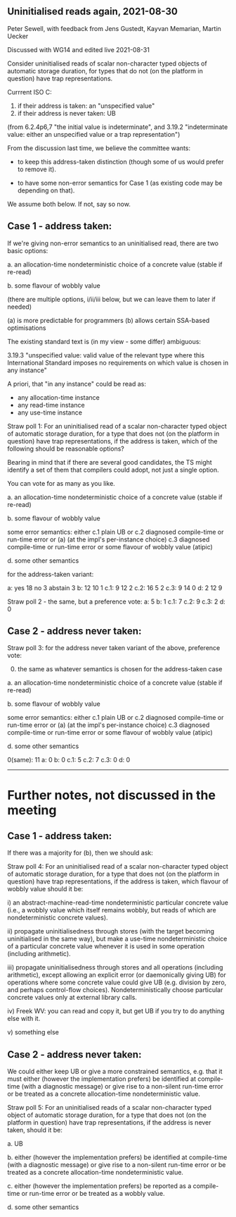 Uninitialised reads again, 2021-08-30
-------------------------------------

Peter Sewell, with feedback from Jens Gustedt, Kayvan Memarian, Martin Uecker

Discussed with WG14 and edited live 2021-08-31



Consider uninitialised reads of scalar non-character typed objects of
automatic storage duration, for types that do not (on the platform in
question) have trap representations.

Currrent ISO C:

1. if their address is taken: an "unspecified value"
2. if their address is never taken: UB

(from 6.2.4p6,7 "the initial value is indeterminate", and 3.19.2
"indeterminate value: either an unspecified value or a trap representation")

From the discussion last time, we believe the committee wants:

- to keep this address-taken distinction (though some of us would
  prefer to remove it).

- to have some non-error semantics for Case 1 (as existing code may be
  depending on that).

We assume both below.  If not, say so now. 


## Case 1 - address taken:

If we're giving non-error semantics to an uninitialised read, there are
two basic options:

a. an allocation-time nondeterministic choice of a concrete value
   (stable if re-read) 

b. some flavour of wobbly value

   (there are multiple options, i/ii/iii below, but we can leave them
   to later if needed)

(a) is more predictable for programmers
(b) allows certain SSA-based optimisations

The existing standard text is (in my view - some differ) ambiguous: 

  3.19.3 "unspecified value: valid value of the relevant type
  where this International Standard imposes no requirements on which
  value is chosen in any instance"

A priori, that "in any instance" could be read as:

  - any allocation-time instance 
  - any read-time instance 
  - any use-time instance 

Straw poll 1: For an uninitialised read of a scalar non-character typed
object of automatic storage duration, for a type that does not (on the
platform in question) have trap representations, if the address is
taken, which of the following should be reasonable options? 

Bearing in mind that if there are several good candidates, the TS might identify 
a set of them that compilers could adopt, not just a single option.

You can vote for as many as you like.

a. an allocation-time nondeterministic choice of a concrete value (stable if re-read) 

b. some flavour of wobbly value

some error semantics: either 
c.1 plain UB or
c.2 diagnosed compile-time or run-time error or (a) (at the impl's per-instance choice)
c.3 diagnosed compile-time or run-time error or some flavour of wobbly value (atipic)

d. some other semantics

for the address-taken variant:

a:  yes 18   no 3   abstain 3
b:    12     10    1
c.1:  9      12    2
c.2:  16      5    2
c.3:  9      14    0
d:    2      12    9

Straw poll 2 - the same, but a preference vote:
a: 5    b: 1  c.1:  7    c.2: 9   c.3:  2   d: 0


## Case 2 - address never taken:

Straw poll 3: for the address never taken variant of the above, preference vote:

0. the same as whatever semantics is chosen for the address-taken case

a. an allocation-time nondeterministic choice of a concrete value (stable if re-read) 

b. some flavour of wobbly value

some error semantics: either 
c.1 plain UB or
c.2 diagnosed compile-time or run-time error or (a) (at the impl's per-instance choice)
c.3 diagnosed compile-time or run-time error or some flavour of wobbly value (atipic)

d. some other semantics


0(same): 11   a: 0   b: 0  c.1: 5   c.2: 7    c.3: 0    d: 0



---------------------------------------------------------

#  Further notes, not discussed in the meeting

## Case 1 - address taken:

If there was a majority for (b), then we should ask:

Straw poll 4: For an uninitialised read of a scalar non-character typed
object of automatic storage duration, for a type that does not (on the
platform in question) have trap representations, if the address is
taken, which flavour of wobbly value should it be:

   i) an abstract-machine-read-time nondeterministic particular
   concrete value (i.e., a wobbly value which itself remains wobbly, but
   reads of which are nondeterministic concrete values).

   ii) propagate uninitialisedness through stores (with the target
   becoming uninitialised in the same way), but make a use-time
   nondeterministic choice of a particular concrete value whenever it is
   used in some operation (including arithmetic).

   iii) propagate uninitialisedness through stores and all operations
   (including arithmetic), except allowing an explicit error (or
   daemonically giving UB) for operations where some concrete value could
   give UB (e.g. division by zero, and perhaps control-flow choices).
   Nondeterministically choose particular concrete values only at
   external library calls.

   iv)  Freek WV: you can read and copy it, but get UB if you try to
   do anything else with it. 

   v) something else
   

## Case 2 - address never taken:

We could either keep UB or give a more constrained semantics,
e.g. that it must either (however the implementation prefers) be
identified at compile-time (with a diagnostic message) or give rise to
a non-silent run-time error or be treated as a concrete
allocation-time nondeterministic value.

Straw poll 5: For an uninitialised reads of a scalar non-character typed
object of automatic storage duration, for a type that does not (on the
platform in question) have trap representations, if the address is
never taken, should it be:

a. UB

b. either (however the implementation prefers) be identified at
    compile-time (with a diagnostic message) or give rise to a
    non-silent run-time error or be treated as a concrete
    allocation-time nondeterministic value.

c. either (however the implementation prefers) be reported
    as a compile-time or run-time error or be treated as a wobbly value.

d. some other semantics


  
